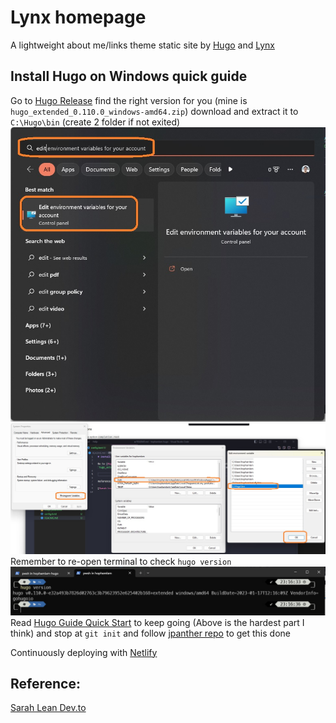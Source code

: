 # Lynx homepage

A lightweight about me/links theme static site by [Hugo](https://github.com/gohugoio/hugo) and [Lynx](https://github.com/jpanther/lynx)

## Install Hugo on Windows quick guide

Go to [Hugo Release](https://github.com/gohugoio/hugo/releases/tag/v0.110.0) find the right version for you (mine is `hugo_extended_0.110.0_windows-amd64.zip`) download and extract it to `C:\Hugo\bin` (create 2 folder if not exited)
![add env](static/edit%20env.jpg)
![add path](static/add%20path.jpg)
Remember to re-open terminal to check `hugo version`
![Alt text](static/hugo%20version.jpg)
Read [Hugo Guide Quick Start](https://gohugo.io/getting-started/quick-start/) to keep going (Above is the hardest part I think) and stop at `git init` and follow [jpanther repo](https://github.com/jpanther/lynx#installation) to get this done

Continuously deploying with [Netlify](https://app.netlify.com/teams/hophamlam/overview)

## Reference:

[Sarah Lean Dev.to](https://dev.to/techielass/how-to-install-hugo-on-windows-10-3f2j)
